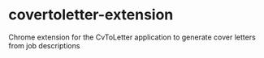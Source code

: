 # covertoletter-extension
Chrome extension for the CvToLetter application to generate cover letters from job descriptions
